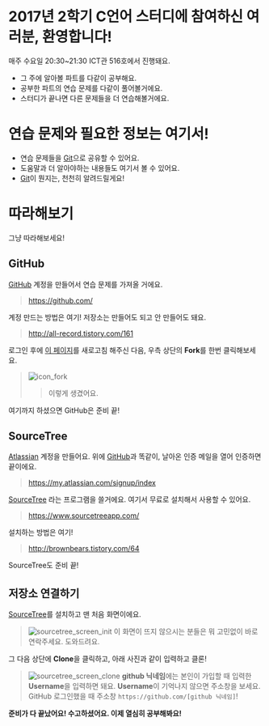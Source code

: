 # 2017년 2학기 C언어 스터디에 참여하신 여러분, 환영합니다!

매주 수요일 20:30~21:30 ICT관 516호에서 진행돼요.

  - 그 주에 알아볼 파트를 다같이 공부해요.
  - 공부한 파트의 연습 문제를 다같이 풀어볼거에요.
  - 스터디가 끝나면 다른 문제들을 더 연습해볼거에요.

# 연습 문제와 필요한 정보는 여기서!

  - 연습 문제들을 [Git][git]으로 공유할 수 있어요.
  - 도움말과 더 알아야하는 내용들도 여기서 볼 수 있어요.
  - [Git][git]이 뭔지는, 천천히 알려드릴게요!

# 따라해보기

그냥 따라해보세요!

## GitHub
[GitHub][github] 계정을 만들어서 연습 문제를 가져올 거에요.
> https://github.com/

계정 만드는 방법은 여기! 저장소는 만들어도 되고 안 만들어도 돼요.
> http://all-record.tistory.com/161

로그인 후에 [이 페이지](https://github.com/1000rb/dmaps_2017_2_c_language)를 새로고침 해주신 다음,
우측 상단의 **Fork**를 한번 클릭해보세요.

> ![icon_fork](https://camo.githubusercontent.com/f5551f6ff6e06ee95274443989887168247158fd/687474703a2f2f68756270726573732e696f2f696d672f666f726b2d69636f6e2e706e67)
> > 이렇게 생겼어요.

여기까지 하셨으면 GitHub은 준비 끝!

## SourceTree
[Atlassian][atlassian] 계정을 만들어요.
위에 [GitHub][github]과 똑같이, 날아온 인증 메일을 열어 인증하면 끝이에요.

> https://my.atlassian.com/signup/index

[SourceTree][sourcetree] 라는 프로그램을 쓸거에요. 여기서 무료로 설치해서 사용할 수 있어요.

> https://www.sourcetreeapp.com/

설치하는 방법은 여기!
> http://brownbears.tistory.com/64

SourceTree도 준비 끝!

## 저장소 연결하기

[SourceTree][sourcetree]를 설치하고 맨 처음 화면이에요.
> ![sourcetree_screen_init](https://i.imgur.com/SmhYw5S.png)
> 이 화면이 뜨지 않으시는 분들은 뭐 고민없이 바로 연락주세요. 도와드려요.

그 다음 상단에 **Clone**을 클릭하고, 아래 사진과 같이 입력하고 클론!
> ![sourcetree_screen_clone](https://i.imgur.com/YnLFMT8.png)
> **github 닉네임**에는 본인이 가입할 때 입력한 **Username**을 입력하면 돼요.
> **Username**이 기억나지 않으면 주소창을 보세요. GitHub 로그인했을 때 주소창 ```https://github.com/[github 닉네임]```!

**준비가 다 끝났어요! 수고하셨어요. 이제 열심히 공부해봐요!**

   [git]: <https://rogerdudler.github.io/git-guide/index.ko.html>
   [github]: <https://namu.wiki/w/GitHub>
   [atlassian]: <https://ko.wikipedia.org/wiki/%EC%95%84%ED%8B%80%EB%9D%BC%EC%8B%9C%EC%95%88>
   [sourcetree]: <https://www.sourcetreeapp.com/>
